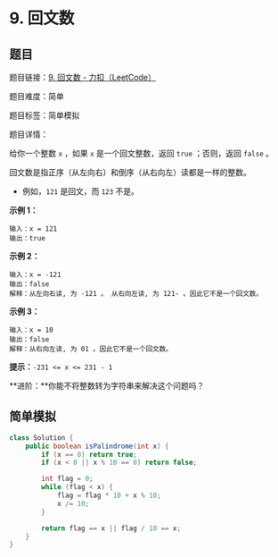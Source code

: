 # 9. 回文数

## 题目

题目链接：[9. 回文数 - 力扣（LeetCode）](https://leetcode.cn/problems/palindrome-number/description/)

题目难度：简单

题目标签：简单模拟

题目详情：

给你一个整数 `x` ，如果 `x` 是一个回文整数，返回 `true` ；否则，返回 `false` 。

回文数是指正序（从左向右）和倒序（从右向左）读都是一样的整数。

- 例如，`121` 是回文，而 `123` 不是。

**示例 1：**

```
输入：x = 121
输出：true
```

**示例 2：**

```
输入：x = -121
输出：false
解释：从左向右读, 为 -121 。 从右向左读, 为 121- 。因此它不是一个回文数。
```

**示例 3：**

```
输入：x = 10
输出：false
解释：从右向左读, 为 01 。因此它不是一个回文数。
```

**提示：**`-231 <= x <= 231 - 1`

**进阶：**你能不将整数转为字符串来解决这个问题吗？



## 简单模拟

``` java
class Solution {
    public boolean isPalindrome(int x) {
        if (x == 0) return true;
        if (x < 0 || x % 10 == 0) return false;

        int flag = 0;
        while (flag < x) {
            flag = flag * 10 + x % 10;
            x /= 10;
        }

        return flag == x || flag / 10 == x;
    }
}